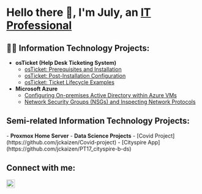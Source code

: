 <h1>Hello there 👋, I'm July, an <a href="https://linkedin.com/in/jckaizen">IT Professional</a></h1>

<h2>👨‍💻 Information Technology Projects:</h2>

- <b>osTicket (Help Desk Ticketing System)</b>
	- [osTicket: Prerequisites and Installation](https://github.com/jckaizen/osTicket-cycles/blob/main/prerequisties_and_installation/README.md)
	- [osTicket: Post-Installation Configuration](https://github.com/jckaizen/osTicket-cycles/blob/main/post_installation/README.md)
	- [osTicket: Ticket Lifecycle Examples](https://github.com/jckaizen/osTicket-cycles/blob/main/ticket_lifecycle/README.md)
- <b>Microsoft Azure</b>
	- [Configuring On-premises Active Directory within Azure VMs](https://github.com/jckaizen/azure-ad-port/blob/main/network_analysis_and_nsgs/README.md)
	- [Network Security Groups (NSGs) and Inspecting Network Protocols](https://github.com/jckaizen/osTicket-cycles/blob/main/prerequisties_and_installation/README.md)

<h2>Semi-related Information Technology Projects:</h2>
- <b>Proxmox Home Server</b>
- <b>Data Science Projects</b>
	- [Covid Project](https://github.com/jckaizen/Covid-project)
	- [Cityspire App](https://github.com/jckaizen/PT17_cityspire-b-ds)

 <h2>Connect with me:</h2>

[<img align="left" alt="July | LinkedIn" width="22px" src="https://cdn.jsdelivr.net/npm/simple-icons@v3/icons/linkedin.svg" />][linkedin]

[linkedin]: https://linkedin.com/in/jckaizen

